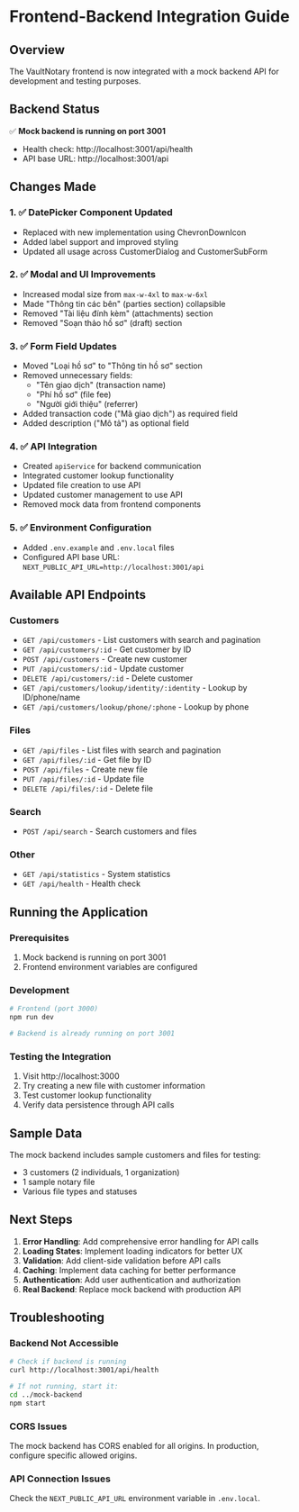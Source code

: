 # Frontend-Backend Integration Guide

## Overview

The VaultNotary frontend is now integrated with a mock backend API for development and testing purposes.

## Backend Status

✅ **Mock backend is running on port 3001**

- Health check: http://localhost:3001/api/health
- API base URL: http://localhost:3001/api

## Changes Made

### 1. ✅ DatePicker Component Updated
- Replaced with new implementation using ChevronDownIcon
- Added label support and improved styling
- Updated all usage across CustomerDialog and CustomerSubForm

### 2. ✅ Modal and UI Improvements
- Increased modal size from `max-w-4xl` to `max-w-6xl` 
- Made "Thông tin các bên" (parties section) collapsible
- Removed "Tài liệu đính kèm" (attachments) section
- Removed "Soạn thảo hồ sơ" (draft) section

### 3. ✅ Form Field Updates
- Moved "Loại hồ sơ" to "Thông tin hồ sơ" section
- Removed unnecessary fields:
  - "Tên giao dịch" (transaction name)
  - "Phí hồ sơ" (file fee)
  - "Người giới thiệu" (referrer)
- Added transaction code ("Mã giao dịch") as required field
- Added description ("Mô tả") as optional field

### 4. ✅ API Integration
- Created `apiService` for backend communication
- Integrated customer lookup functionality
- Updated file creation to use API
- Updated customer management to use API
- Removed mock data from frontend components

### 5. ✅ Environment Configuration
- Added `.env.example` and `.env.local` files
- Configured API base URL: `NEXT_PUBLIC_API_URL=http://localhost:3001/api`

## Available API Endpoints

### Customers
- `GET /api/customers` - List customers with search and pagination
- `GET /api/customers/:id` - Get customer by ID
- `POST /api/customers` - Create new customer
- `PUT /api/customers/:id` - Update customer
- `DELETE /api/customers/:id` - Delete customer
- `GET /api/customers/lookup/identity/:identity` - Lookup by ID/phone/name
- `GET /api/customers/lookup/phone/:phone` - Lookup by phone

### Files
- `GET /api/files` - List files with search and pagination
- `GET /api/files/:id` - Get file by ID  
- `POST /api/files` - Create new file
- `PUT /api/files/:id` - Update file
- `DELETE /api/files/:id` - Delete file

### Search
- `POST /api/search` - Search customers and files

### Other
- `GET /api/statistics` - System statistics
- `GET /api/health` - Health check

## Running the Application

### Prerequisites
1. Mock backend is running on port 3001
2. Frontend environment variables are configured

### Development
```bash
# Frontend (port 3000)
npm run dev

# Backend is already running on port 3001
```

### Testing the Integration
1. Visit http://localhost:3000
2. Try creating a new file with customer information
3. Test customer lookup functionality
4. Verify data persistence through API calls

## Sample Data

The mock backend includes sample customers and files for testing:
- 3 customers (2 individuals, 1 organization)
- 1 sample notary file
- Various file types and statuses

## Next Steps

1. **Error Handling**: Add comprehensive error handling for API calls
2. **Loading States**: Implement loading indicators for better UX
3. **Validation**: Add client-side validation before API calls
4. **Caching**: Implement data caching for better performance
5. **Authentication**: Add user authentication and authorization
6. **Real Backend**: Replace mock backend with production API

## Troubleshooting

### Backend Not Accessible
```bash
# Check if backend is running
curl http://localhost:3001/api/health

# If not running, start it:
cd ../mock-backend
npm start
```

### CORS Issues
The mock backend has CORS enabled for all origins. In production, configure specific allowed origins.

### API Connection Issues
Check the `NEXT_PUBLIC_API_URL` environment variable in `.env.local`.